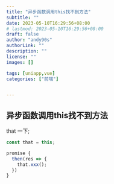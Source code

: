 ```yaml
---
title: "异步函数调用this找不到方法"
subtitle: ""
date: 2023-05-10T16:29:56+08:00
# lastmod: 2023-05-10T16:29:56+08:00
draft: false
author: "andy90s"
authorLink: ""
description: ""
license: ""
images: []

tags: [uniapp,vue]
categories: ["前端"]


---
```

<!--more-->
## 异步函数调用this找不到方法
that 一下;
```js
const that = this;

promise {
  then(res => {
    that.xxx();
  })
}
```